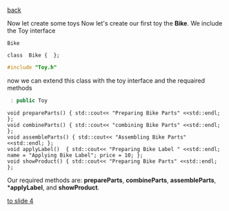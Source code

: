 [back](./page02.md)

Now let create some toys
Now let's create our first toy the **Bike**. We include the Toy interface 

```
Bike 
```


```
class  Bike {  };
```


```cpp
#include "Toy.h"
```
now we can extend this class with the toy interface and the requaired methods
```cpp
 : public Toy
```

```
void prepareParts() { std::cout<< "Preparing Bike Parts" <<std::endl; };
void combineParts() { std::cout<< "combining Bike Parts" <<std::endl; };
void assembleParts() { std::cout<< "Assembling Bike Parts" <<std::endl; };
void applyLabel()  { std::cout<< "Preparing Bike Label " <<std::endl; name = "Applying Bike Label"; price = 10; };
void showProduct() { std::cout<< "Preparing Bike Parts" <<std::endl; };
```


Our required methods are: **prepareParts**, **combineParts**, **assembleParts**, ***applyLabel**,  and **showProduct**.


[to slide 4](./page04.md)


